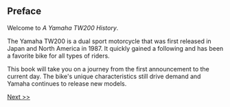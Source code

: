 ## Preface

Welcome to *A Yamaha TW200 History*.

The Yamaha TW200 is a dual sport motorcycle that was first released in Japan and North America in 1987. It quickly gained a following and has been a favorite bike for all types of riders.

This book will take you on a journey from the first announcement to the current day. The bike's unique characteristics still drive demand and Yamaha continues to release new models.

[Next >>](006-acknowledgements.md)
